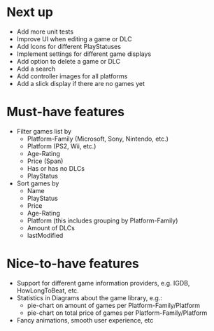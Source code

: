 # Next up
- Add more unit tests
- Improve UI when editing a game or DLC
- Add Icons for different PlayStatuses
- Implement settings for different game displays
- Add option to delete a game or DLC
- Add a search
- Add controller images for all platforms
- Add a slick display if there are no games yet

# Must-have features
- Filter games list by
    - Platform-Family (Microsoft, Sony, Nintendo, etc.)
    - Platform (PS2, Wii, etc.)
    - Age-Rating
    - Price (Span)
    - Has or has no DLCs
    - PlayStatus
- Sort games by
    - Name
    - PlayStatus
    - Price
    - Age-Rating
    - Platform (this includes grouping by Platform-Family)
    - Amount of DLCs
    - lastModified

# Nice-to-have features
- Support for different game information providers, e.g. IGDB, HowLongToBeat, etc.
- Statistics in Diagrams about the game library, e.g.:
    - pie-chart on amount of games per Platform-Family/Platform
    - pie-chart on total price of games per Platform-Family/Platform
- Fancy animations, smooth user experience, etc